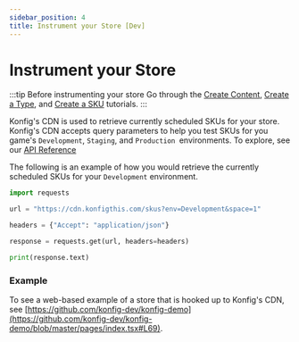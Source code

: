 ```yaml
---
sidebar_position: 4
title: Instrument your Store [Dev]
---
```


# Instrument your Store

:::tip Before instrumenting your store
Go through the [Create Content](/tutorials/create-content), [Create a Type](/tutorials/create-a-type), and [Create a SKU](/tutorials/create-a-sku) tutorials.
:::

Konfig's CDN is used to retrieve currently scheduled SKUs for your store.
Konfig's CDN accepts query parameters to help you test SKUs for you game's `Development`, `Staging`, and `Production `environments. To explore, see our [API Reference](https://docs.konfigthis.com/reference/get_skus)

The following is an example of how you would retrieve the currently scheduled SKUs for your `Development` environment.

```python
import requests

url = "https://cdn.konfigthis.com/skus?env=Development&space=1"

headers = {"Accept": "application/json"}

response = requests.get(url, headers=headers)

print(response.text)
```

### Example

To see a web-based example of a store that is hooked up to Konfig's CDN, see [https://github.com/konfig-dev/konfig-demo](https://github.com/konfig-dev/konfig-demo/blob/master/pages/index.tsx#L69).
